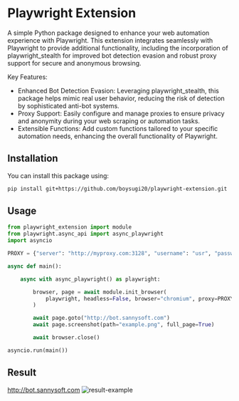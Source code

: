 
# Playwright Extension

A simple Python package designed to enhance your web automation experience with Playwright. 
This extension integrates seamlessly with Playwright to provide additional functionality, including the incorporation of playwright_stealth for improved bot detection evasion and robust proxy support for secure and anonymous browsing.

Key Features:
- Enhanced Bot Detection Evasion: Leveraging playwright_stealth, this package helps mimic real user behavior, reducing the risk of detection by sophisticated anti-bot systems.
- Proxy Support: Easily configure and manage proxies to ensure privacy and anonymity during your web scraping or automation tasks.
- Extensible Functions: Add custom functions tailored to your specific automation needs, enhancing the overall functionality of Playwright.

## Installation

You can install this package using:

```bash
pip install git+https://github.com/boysugi20/playwright-extension.git
```

## Usage
```python
from playwright_extension import module
from playwright.async_api import async_playwright
import asyncio

PROXY = {"server": "http://myproxy.com:3128", "username": "usr", "password": "pwd"}

async def main():

    async with async_playwright() as playwright:

        browser, page = await module.init_browser(
            playwright, headless=False, browser="chromium", proxy=PROXY
        )

        await page.goto("http://bot.sannysoft.com")
        await page.screenshot(path="example.png", full_page=True)

        await browser.close()

asyncio.run(main())
```

## Result
http://bot.sannysoft.com
![result-example](https://github.com/user-attachments/assets/3df09da0-43b7-4469-9921-5c0db6e8694d)
